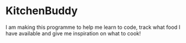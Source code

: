 # KitchenBuddy
I am making this programme to help me learn to code, track what food I have available and give me inspiration on what to cook!

